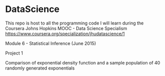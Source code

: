 # DataScience
This repo is host to all the programming code I will learn during the Coursera Johns Hopkins MOOC - Data Science Specialism https://www.coursera.org/specialization/jhudatascience/1

Module 6 - Statistical Inference (June 2015)

Project 1

Comparison of exponential density function and a sample population of 40 randomly generated exponentials
